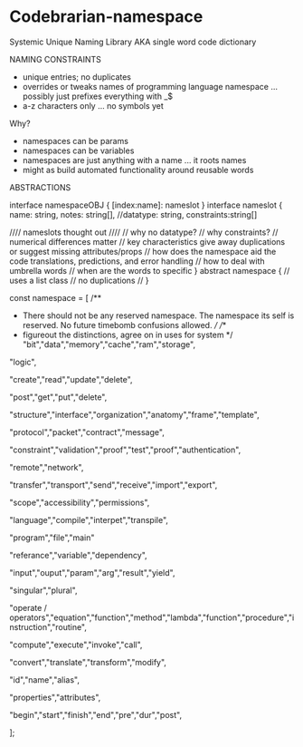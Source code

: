 # Codebrarian-namespace
Systemic Unique Naming Library AKA single word code dictionary

NAMING CONSTRAINTS
* unique entries; no duplicates
* overrides or tweaks names of programming language namespace ... possibly just prefixes everything with _$
* a-z characters only ... no symbols yet

Why?
* namespaces can be params
* namespaces can be variables
* namespaces are just anything with a name ... it roots names
* might as build automated functionality around reusable words


ABSTRACTIONS

interface namespaceOBJ {
  [index:name]: nameslot
}
interface nameslot {
  name:       string,
  notes:      string[],
  //datatype:   string,
  constraints:string[]
  
  //// nameslots thought out ////
  // why no datatype?
  // why constraints?
    // numerical differences matter 
    // key characteristics give away duplications or suggest missing attributes/props
  // how does the namespace aid the code translations, predictions, and error handling
  // how to deal with umbrella words
  // when are the words to specific
}
abstract namespace {
  // uses a list class
  // no duplications
  // 
}









const namespace = [
/** 
 * There should not be any reserved namespace. The namespace its self is reserved. No future timebomb confusions allowed.
*/
/** 
 * figureout the distinctions, agree on in uses for system
*/
"bit","data","memory","cache","ram","storage",

"logic",

"create","read","update","delete",

"post","get","put","delete",

"structure","interface","organization","anatomy","frame","template",

"protocol","packet","contract","message",

"constraint","validation","proof","test","proof","authentication",

"remote","network",

"transfer","transport","send","receive","import","export",

"scope","accessibility","permissions",

"language","compile","interpet","transpile",

"program","file","main"

"referance","variable","dependency",

"input","ouput","param","arg","result","yield",

"singular","plural",

"operate / operators","equation","function","method","lambda","function","procedure","instruction","routine",

"compute","execute","invoke","call",

"convert","translate","transform","modify",

"id","name","alias",

"properties","attributes",

"begin","start","finish","end","pre","dur","post",

];

